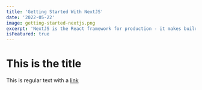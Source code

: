 ```yaml
---
title: 'Getting Started With NextJS'
date: '2022-05-22'
image: getting-started-nextjs.png
excerpt: 'NextJS is the React framework for production - it makes building fullstack React apps and sites easy!'
isFeatured: true
---
```


# This is the title

This is regular text with a [link](https://google.com)